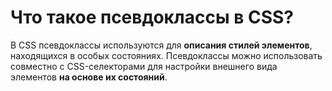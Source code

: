 Что такое псевдоклассы в CSS?
=====================

В CSS псевдоклассы используются для **описания стилей элементов**, находящихся в особых состояниях. Псевдоклассы можно использовать совместно с CSS-селекторами для настройки внешнего вида элементов **на основе их состояний**. 
